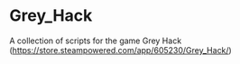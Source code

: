 # Grey_Hack
A collection of scripts for the game Grey Hack (https://store.steampowered.com/app/605230/Grey_Hack/)
